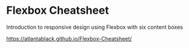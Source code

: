 # Flexbox Cheatsheet
Introduction to responsive design using Flexbox with six content boxes

https://atlantablack.github.io/Flexbox-Cheatsheet/

